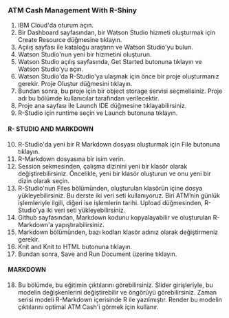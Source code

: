 ### ATM Cash Management With R-Shiny
1. IBM Cloud'da oturum açın.
2. Bir Dashboard sayfasından, bir Watson Studio hizmeti oluşturmak için Create Resource düğmesine tıklayın.
3. Açılış sayfası ile kataloğu araştırın ve Watson Studio'yu bulun.
4. Watson Studio'nun yeni bir hizmetini oluşturun.
5. Watson Studio açılış sayfasında, Get Started butonuna tıklayın ve Watson Studio'yu açın.
6. Watson Studio'da R-Studio'ya ulaşmak için önce bir proje oluşturmanız gerekir. Proje Oluştur düğmesini tıklayın.
7. Bundan sonra, bu proje için bir object storage servisi seçmelisiniz. Proje adı bu bölümde kullanıcılar tarafından verilecektir.
8. Proje ana sayfası ile Launch IDE düğmesine tıklayabilirsiniz.
9. R-Studio için runtime seçin ve Launch butonuna tıklayın.
#### R- STUDIO AND MARKDOWN
10. R-Studio'da yeni bir R Markdown dosyası oluşturmak için File butonuna tıklayın.
11. R-Markdown dosyasına bir isim verin.
12. Session sekmesinden, çalışma dizinini yeni bir klasör olarak değiştirebilirsiniz. Öncelikle, yeni bir klasör oluşturun ve onu yeni bir dizin olarak seçin.
13. R-Studio'nun Files bölümünden, oluşturulan klasörün içine dosya yükleyebilirsiniz. Bu derste iki veri seti kullanıyoruz. Biri ATM’nin günlük işlemleriyle ilgili, diğeri ise işlemlerin tarihi. Upload düğmesinden, R-Studio'ya iki veri seti yükleyebilirsiniz.
14. Github sayfasından, Markdown kodunu kopyalayabilir ve oluşturulan R-Markdown'a yapıştırabilirsiniz.
15. Markdown bölümünden, bazı kodları klasör adınız olarak değiştirmeniz gerekir.
16. Knit and Knit to HTML butonuna tıklayın.
17. Bundan sonra, Save and Run Document üzerine tıklayın.
#### MARKDOWN
18. Bu bölümde, bu eğitimin çıktılarını görebilirsiniz. Slider girişleriyle, bu modelin değişkenlerini değiştirebilir ve öngörüyü görebilirsiniz. Zaman serisi modeli R-Markdown içerisinde R ile yazılmıştır. Render bu modelin çıktılarını optimal ATM Cash'i görmek için kullanır.
